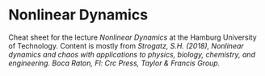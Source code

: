 # Nonlinear Dynamics
Cheat sheet for the lecture *Nonlinear Dynamics* at the Hamburg University of Technology.
Content is mostly from *Strogatz, S.H. (2018), Nonlinear dynamics and chaos with applications to physics, biology, chemistry, and engineering. Boca Raton, Fl: Crc Press, Taylor & Francis Group.*
